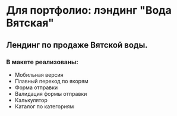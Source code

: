 # Для портфолио: лэндинг "Вода Вятская"
## Лендинг по продаже Вятской воды.

### В макете реализованы:

* Мобильная версия
* Плавный переход по якорям
* Форма отправки
* Валидация формы отправки
* Калькулятор
* Каталог по категориям
